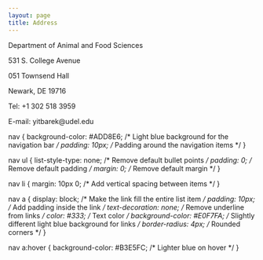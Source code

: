 ```yaml
---
layout: page
title: Address
---
```

<p>Department of Animal and Food Sciences<br>
<p>531 S. College Avenue<br>
<p>051 Townsend Hall<br>
<p>Newark, DE 19716<br>
<p>Tel: +1 302 518 3959<br>
<p>E-mail: yitbarek@udel.edu<br> 

nav {
  background-color: #ADD8E6;  /* Light blue background for the navigation bar */
  padding: 10px;             /* Padding around the navigation items */
}

nav ul {
  list-style-type: none;     /* Remove default bullet points */
  padding: 0;                /* Remove default padding */
  margin: 0;                 /* Remove default margin */
}

nav li {
  margin: 10px 0;            /* Add vertical spacing between items */
}

nav a {
  display: block;            /* Make the link fill the entire list item */
  padding: 10px;             /* Add padding inside the link */
  text-decoration: none;     /* Remove underline from links */
  color: #333;               /* Text color */
  background-color: #E0F7FA; /* Slightly different light blue background for links */
  border-radius: 4px;        /* Rounded corners */
}

nav a:hover {
  background-color: #B3E5FC; /* Lighter blue on hover */
}
